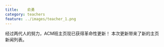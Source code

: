 ```yaml
---
title:    俞勇
category: teachers
feature: ../images/teacher_1.png
---
```

经过两代人的努力，ACM班主页现已获得革命性更新！
本次更新带来了新的主页新闻列表。